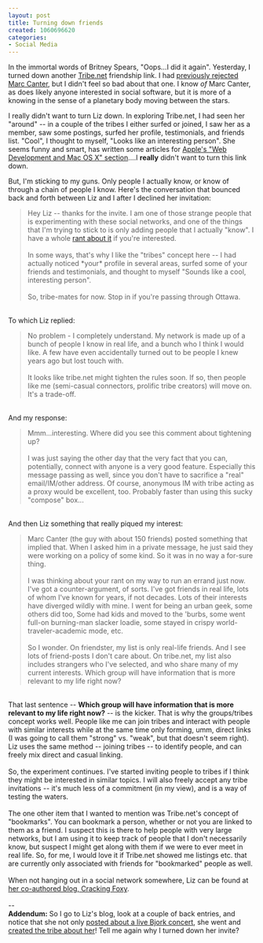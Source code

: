 ```yaml
--- 
layout: post
title: Turning down friends
created: 1060696620
categories: 
- Social Media
---
```

<p>In the immortal words of Britney Spears, "Oops...I did it again". Yesterday, I turned down another <a href="http://www.tribe.net">Tribe.net</a> friendship link. I had <a href="/node/view/363#843">previously rejected Marc Canter</a>, but I didn't feel so bad about that one. I know <em>of</em> Marc Canter, as does likely anyone interested in social software, but it is more of a knowing in the sense of a planetary body moving between the stars.</p>

<p>I really didn't want to turn Liz down. In exploring Tribe.net, I had seen her "around" -- in a couple of the tribes I either surfed or joined, I saw her as a member, saw some postings, surfed her profile, testimonials, and friends list. "Cool", I thought to myself, "Looks like an interesting person". She seems funny and smart, has written some articles for <a href="http://developer.apple.com/internet/macosx/">Apple's "Web Development and Mac OS X" section</a>....I <strong>really</strong> didn't want to turn this link down.</p>
<!--break-->
<p>But, I'm sticking to my guns. Only people I actually know, or know of through a chain of people I know. Here's the conversation that bounced back and forth between Liz and I after I declined her invitation:</p>
<blockquote>
Hey Liz -- thanks for the invite. I am one of those strange people that is experimenting with these social networks, and one of the things that I'm trying to stick to is only adding people that I actually "know". I have a whole <a href="/node/view/363">rant about it</a> if you're interested.<br />
<br /> 
In some ways, that's why I like the "tribes" concept here -- I had actually noticed *your* profile in several areas, surfed some of your friends and testimonials, and thought to myself "Sounds like a cool, interesting person".<br />  
<br /> 
So, tribe-mates for now. Stop in if you're passing through Ottawa.
</blockquote>
<br />
To which Liz replied:
<blockquote>
No problem - I completely understand. My network is made up of a bunch of people I know in real life, and a bunch who I think I would like. A few have even accidentally turned out to be people I knew years ago but lost touch with.<br />  
<br /> 
It looks like tribe.net might tighten the rules soon. If so, then people like me (semi-casual connectors, prolific tribe creators) will move on. It's a trade-off.  
 </blockquote>
<br />
And my response:
<blockquote>
Mmm...interesting. Where did you see this comment about tightening up?<br />
<br />
I was just saying the other day that the very fact that you can, potentially, connect with anyone is a very good feature. Especially this message passing as well, since you don't have to sacrifice a "real" email/IM/other address. Of course, anonymous IM with tribe acting as a proxy would be excellent, too. Probably faster than using this sucky "compose" box...
</blockquote>
<br />
And then Liz something that really piqued my interest:
<blockquote>
Marc Canter (the guy with about 150 friends) posted something that implied that. When I asked him in a private message, he just said they were working on a policy of some kind. So it was in no way a for-sure thing.<br />
<br /> 
I was thinking about your rant on my way to run an errand just now. I've got a counter-argument, of sorts. I've got friends in real life, lots of whom I've known for years, if not decades. Lots of their interests have diverged wildly with mine. I went for being an urban geek, some others did too, Some had kids and moved to the 'burbs, some went full-on burning-man slacker loadie, some stayed in crispy world-traveler-academic mode, etc.<br />
<br /> 
So I wonder. On friendster, my list is only real-life friends. And I see lots of friend-posts I don't care about. On tribe.net, my list also includes strangers who I've selected, and who share many of my current interests. Which group will have information that is more relevant to my life right now?
</blockquote>
<br />
That last sentence -- <strong>Which group will have information that is more relevant to my life right now?</strong> -- is the kicker. That is why the groups/tribes concept works well. People like me can join tribes and interact with people with similar interests while at the same time only forming, umm, direct links (I was going to call them "strong" vs. "weak", but that doesn't seem right). Liz uses the same method -- joining tribes -- to identify people, and can freely mix direct and casual linking.<br />
<br />
So, the experiment continues. I've started inviting people to tribes if I think they might be interested in similar topics. I will also freely accept any tribe invitations -- it's much less of a commitment (in my view), and is a way of testing the waters.<br />
<br />
The one other item that I wanted to mention was Tribe.net's concept of "bookmarks". You can bookmark a person, whether or not you are linked to them as a friend. I suspect this is there to help people with very large networks, but I am using it to keep track of people that I don't necessarily know, but suspect I might get along with them if we were to ever meet in real life. So, for me, I would love it if Tribe.net showed me listings etc. that are currently only associated with friends for "bookmarked" people as well.<br />
<br />
When not hanging out in a social network somewhere, Liz can be found at <a href="http://www.crackingfoxy.com/" title="Liz's Blog - Cracking Foxy">her co-authored blog, Cracking Foxy</a>.<br />
<br />
--<br />
<strong>Addendum:</strong> So I go to Liz's blog, look at a couple of back entries, and notice that she not only <a href="http://www.crackingfoxy.com/archives/000167.html">posted about a live Bjork concert</a>, she went and <a href="http://bjork.tribe.net" title="Bjork on Tribe.net">created the tribe about her</a>! Tell me again why I turned down her invite?
